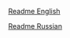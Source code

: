 [Readme English](https://github.com/hiveliberty/eve-citadel/README_EN.md)<br>

[Readme Russian](https://github.com/hiveliberty/eve-citadel//README_RU.md)